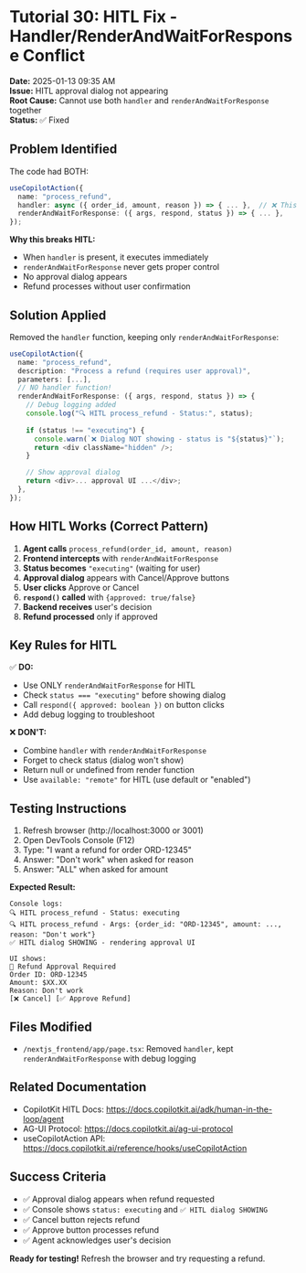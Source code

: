 # Tutorial 30: HITL Fix - Handler/RenderAndWaitForResponse Conflict

**Date:** 2025-01-13 09:35 AM  
**Issue:** HITL approval dialog not appearing  
**Root Cause:** Cannot use both `handler` and `renderAndWaitForResponse` together  
**Status:** ✅ Fixed

## Problem Identified

The code had BOTH:
```typescript
useCopilotAction({
  name: "process_refund",
  handler: async ({ order_id, amount, reason }) => { ... },  // ❌ This was the problem!
  renderAndWaitForResponse: ({ args, respond, status }) => { ... },
});
```

**Why this breaks HITL:**
- When `handler` is present, it executes immediately
- `renderAndWaitForResponse` never gets proper control
- No approval dialog appears
- Refund processes without user confirmation

## Solution Applied

Removed the `handler` function, keeping only `renderAndWaitForResponse`:

```typescript
useCopilotAction({
  name: "process_refund",
  description: "Process a refund (requires user approval)",
  parameters: [...],
  // NO handler function!
  renderAndWaitForResponse: ({ args, respond, status }) => {
    // Debug logging added
    console.log("🔍 HITL process_refund - Status:", status);
    
    if (status !== "executing") {
      console.warn(`❌ Dialog NOT showing - status is "${status}"`);
      return <div className="hidden" />;
    }

    // Show approval dialog
    return <div>... approval UI ...</div>;
  },
});
```

## How HITL Works (Correct Pattern)

1. **Agent calls** `process_refund(order_id, amount, reason)`
2. **Frontend intercepts** with `renderAndWaitForResponse`
3. **Status becomes** `"executing"` (waiting for user)
4. **Approval dialog** appears with Cancel/Approve buttons
5. **User clicks** Approve or Cancel
6. **`respond()` called** with `{approved: true/false}`
7. **Backend receives** user's decision
8. **Refund processed** only if approved

## Key Rules for HITL

✅ **DO:**
- Use ONLY `renderAndWaitForResponse` for HITL
- Check `status === "executing"` before showing dialog
- Call `respond({ approved: boolean })` on button clicks
- Add debug logging to troubleshoot

❌ **DON'T:**
- Combine `handler` with `renderAndWaitForResponse`
- Forget to check status (dialog won't show)
- Return null or undefined from render function
- Use `available: "remote"` for HITL (use default or "enabled")

## Testing Instructions

1. Refresh browser (http://localhost:3000 or 3001)
2. Open DevTools Console (F12)
3. Type: "I want a refund for order ORD-12345"
4. Answer: "Don't work" when asked for reason
5. Answer: "ALL" when asked for amount

**Expected Result:**
```
Console logs:
🔍 HITL process_refund - Status: executing
🔍 HITL process_refund - Args: {order_id: "ORD-12345", amount: ..., reason: "Don't work"}
✅ HITL dialog SHOWING - rendering approval UI

UI shows:
🔔 Refund Approval Required
Order ID: ORD-12345
Amount: $XX.XX
Reason: Don't work
[❌ Cancel] [✅ Approve Refund]
```

## Files Modified

- `/nextjs_frontend/app/page.tsx`: Removed `handler`, kept `renderAndWaitForResponse` with debug logging

## Related Documentation

- CopilotKit HITL Docs: https://docs.copilotkit.ai/adk/human-in-the-loop/agent
- AG-UI Protocol: https://docs.copilotkit.ai/ag-ui-protocol
- useCopilotAction API: https://docs.copilotkit.ai/reference/hooks/useCopilotAction

## Success Criteria

- ✅ Approval dialog appears when refund requested
- ✅ Console shows `status: executing` and `✅ HITL dialog SHOWING`
- ✅ Cancel button rejects refund
- ✅ Approve button processes refund
- ✅ Agent acknowledges user's decision

**Ready for testing!** Refresh the browser and try requesting a refund.
